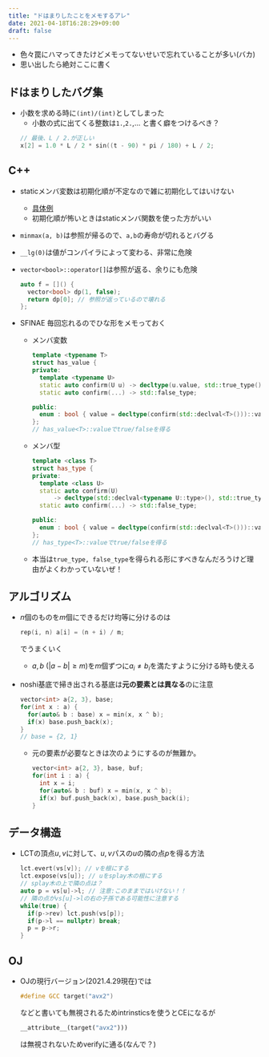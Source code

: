 ```yaml
---
title: "ドはまりしたことをメモするアレ"
date: 2021-04-18T16:28:29+09:00
draft: false
---
```


- 色々罠にハマってきたけどメモってないせいで忘れていることが多い(バカ)
- 思い出したら絶対ここに書く

## ドはまりしたバグ集

- 小数を求める時に`(int)/(int)`としてしまった
  - 小数の式に出てくる整数は`1.`,`2.`,... と書く癖をつけるべき？
  ```cpp
  // 最後、L / 2.が正しい
  x[2] = 1.0 * L / 2 * sin((t - 90) * pi / 180) + L / 2; 
  ```

## C++

- staticメンバ変数は初期化順が不定なので雑に初期化してはいけない
  - [具体例](https://technologicaladvance.blog.fc2.com/blog-entry-165.html)
  - 初期化順が怖いときはstaticメンバ関数を使った方がいい

- `minmax(a, b)`は参照が帰るので、`a,b`の寿命が切れるとバグる

- `__lg(0)`は値がコンパイラによって変わる、非常に危険

- `vector<bool>::operator[]`は参照が返る、余りにも危険
  ```cpp
  auto f = []() {
    vector<bool> dp(1, false);
    return dp[0]; // 参照が返っているので壊れる
  };
  ```

- SFINAE 毎回忘れるのでひな形をメモっておく
  - メンバ変数
    ```cpp
    template <typename T>
    struct has_value {
    private:
      template <typename U>
      static auto confirm(U u) -> decltype(u.value, std::true_type());
      static auto confirm(...) -> std::false_type;

    public:
      enum : bool { value = decltype(confirm(std::declval<T>()))::value };
    };
    // has_value<T>::valueでtrue/falseを得る
    ```
  - メンバ型
    ```cpp
    template <class T>
    struct has_type {
    private:
      template <class U>
      static auto confirm(U)
          -> decltype(std::declval<typename U::type>(), std::true_type());
      static auto confirm(...) -> std::false_type;

    public:
      enum : bool { value = decltype(confirm(std::declval<T>()))::value };
    };
    // has_type<T>::valueでtrue/falseを得る
    ```
  - 本当は`true_type, false_type`を得られる形にすべきなんだろうけど理由がよくわかっていないぜ！

## アルゴリズム

- $n$個のものを$m$個にできるだけ均等に分けるのは
  ```cpp
  rep(i, n) a[i] = (n + i) / m;
  ```
  でうまくいく
  - $a,b\ (\vert a - b \vert \geq m)$を$m$個ずつに$a_i \neq b_i$を満たすように分ける時も使える

- noshi基底で掃き出される基底は**元の要素とは異なる**のに注意
  ```cpp
  vector<int> a{2, 3}, base;
  for(int x : a) {
    for(auto& b : base) x = min(x, x ^ b);
    if(x) base.push_back(x);
  }
  // base = {2, 1}
  ```
  - 元の要素が必要なときは次のようにするのが無難か。
    ```cpp
    vector<int> a{2, 3}, base, buf;
    for(int i : a) {
      int x = i;
      for(auto& b : buf) x = min(x, x ^ b);
      if(x) buf.push_back(x), base.push_back(i);
    }
    ```

## データ構造

- LCTの頂点$u,v$に対して、$u,v$パスの$u$の隣の点$p$を得る方法
  ```cpp
  lct.evert(vs[v]); // vを根にする
  lct.expose(vs[u]); // uをsplay木の根にする
  // splay木の上で隣の点は？
  auto p = vs[u]->l; // 注意:このままではいけない！！
  // 隣の点がvs[u]->lの右の子孫である可能性に注意する
  while(true) { 
    if(p->rev) lct.push(vs[p]);
    if(p->l == nullptr) break;
    p = p->r; 
  }
  ```

## OJ

- OJの現行バージョン(2021.4.29現在)では
  ```cpp
  #define GCC target("avx2")
  ```
  などと書いても無視されるためintrinsticsを使うとCEになるが
  ```cpp
  __attribute__(target("avx2"))) 
  ```
  は無視されないためverifyに通る(なんで？)